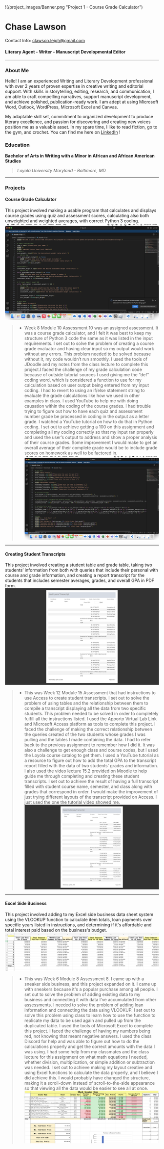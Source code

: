 !(/project_images/Banner.png "Project 1 - Course Grade Calculator")
# Chase Lawson
Contact Info: clawson.leigh@gmail.com
#### Literary Agent - Writer - Manuscript Developmental Editor

***

### About Me 
Hello! I am an experienced Writing and Literary Development professional with
over 2 years of proven expertise in creative writing and editorial support.
With skills in storytelling, editing, research, and communication, I am able to craft
compelling narratives, support manuscript development, and achieve polished,
publication-ready work. I am adept at using Microsoft Word, Outlook, WordPress,
Microsoft Excel and Canvas.

My adaptable skill set, commitment to organized development to produce literary
excellence, and passion for discovering and creating new voices position me as a
valuable asset. In my spare time, I like to read fiction, go to the gym, and crochet.
You can find me here on [LinkedIn](www.linkedin.com/in/cleighlawson) !

### Education 
**Bachelor of Arts in Writing with a Minor in African and African American Studies**
> *Loyola University Maryland - Baltimore, MD*

***

### Projects

#### Course Grade Calculator
This project involved making a usable program that calculates and displays course
grades using quiz and assessment scores, calculating also both unweighted and
weighted averages, with correct Python 3 coding.
![Course Grade Calculator!](/project_images/Project_1_Screenshot.png "Project 1 - Course Grade Calculator")
 > - Week 8 Module 10 Assessment 10 was an assigned assessment. It was a course
grade calculator, and I felt it was best to keep my structure of Python 3 code the
same as it was listed in the input requirements. I set out to solve the problem of
creating a course grade evaluator and having clear input so my output would work
without any errors. This problem needed to be solved because without it, my code
wouldn’t run smoothly. I used the tools of JDoodle and my notes from the class
lecture to complete this project.I faced the challenge of my grade calculation code
because of outside tutorial sources I used giving me the “def” coding word, which
is considered a function to use for my calculation based on user output being
entered from my input coding. I had to revert to using an if/else statement string to
evaluate the grade calculations like how we used in other examples in class. I used
YouTube to help me with doing causation within the coding of the course grades. I
had trouble trying to figure out how to have each quiz and assessment number
grade be processed in coding in the output as a letter grade. I watched a YouTube
tutorial on how to do that in Python coding. I set out to achieve getting a 100 on
this assignment and completing all my coding correctly so that my input ran
properly and used the user’s output to address and show a proper analysis of their
course grades. Some improvement I would make to get an overall average of their
complete grade would be to include grade scores on homework as well to be
factored in.
![WOW!](/project_images/Project_1.2_Screenshot.png "Project 1 - Course Grade Calculator")

***

#### Creating Student Transcripts
This project involved creating a student table and grade table, taking two students’ information from both with queries that include
their personal with course and grade information, and creating a report transcript
for the students that includes semester averages, grades, and overall GPA in PDF
form.
 ![Hart Lyons Student Transcript](/project_images/Project_2_Screenshot.png "Project 2 - Using Microsoft Access")
 > - This was Week 12 Module 15 Assessment that had instructions to use Access to
create student transcripts. I set out to solve the problem of using tables and the
relationship between them to compile a transcript displaying all the data from two
specific students. This problem needed to be solved in order to completely fulfill
all the instructions listed. I used the Apporto Virtual Lab Link and Microsoft Access
platform as tools to complete this project. I faced the challenge of making the
correct relationship between the queries created of the two students whose
grades I was pulling and the tables I made containing the data. I had to refer back
to the previous assignment to remember how I did it. It was also a challenge to get
enough class and course codes, but I used the Loyola course catalog to get them.
I used a YouTube tutorial as a resource to figure out how to add the total GPA to
the transcript report filled with the data of two students’ grades and information. I
also used the video lecture 15.2 provided on Moodle to help guide me through
completing and creating these student transcripts. I set out to achieve the result
of having a full transcript filled with student course name, semester, and class
along with grades that correspond in order. I would make the improvement of just
trying different layouts of the transcript provided on Access. I just used the one
the tutorial video showed me.
 ![Another Student Xaixer Calloway ](/project_images/Project_2.0_Screenshot.png "Project 2 - Using Microsoft Access")

***

#### Excel Side Business
This project involved adding to my Excel side business data sheet
system using the VLOOKUP function to calculate item totals, loan payments over
specific years listed in instructions, and determining if it's affordable and total
interest paid based on the business's budget.
 ![CBank's Sneaker Shop](/project_images/Project_3_Screenshot.png "Project 3 - Excel Side Business")
 > - This was Week 6 Module 8 Assessment 8. I came up with a sneaker side business,
and this project expanded on it. I came up with sneakers because it's a popular purchase among all people. I set out to solve the problem of adding existing data to my business and connecting it with data I've accumulated from other assessments. I needed to solve the problem of adding loan information and
connecting the data using VLOOKUP. I set out to solve this problem using class to
learn how to use the function to replicate my data to be used again and pulled up
from the duplicated table. I used the tools of Microsoft Excel to complete this project. I faced the challenge of having my numbers being red, not knowing that meant negative answers. I used the class Discord for help and was able to figure out how to do the calculations
properly and get the correct amounts with the data I was using. I had some help
from my classmates and the class lecture for this assignment on what math equations I needed, whether division, multiplication, or simple addition or subtraction was needed. I set out to achieve making my layout creative and using Excel functions to calculate the data properly, and I believe I did achieve this. I
would probably have changed the structure, making it a scroll-down instead of scroll-to-the-side appearance so that viewing all the data would be easier to see all at once. 
 ![All Excel formulas made this!](/project_images/Project_3.0_Screenshot.png "Project 3 - Excel Side Business")

